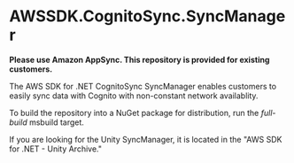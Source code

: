 # AWSSDK.CognitoSync.SyncManager

__Please use Amazon AppSync. This repository is provided for existing customers.__

The AWS SDK for .NET CognitoSync SyncManager enables customers to easily sync data with Cognito with non-constant network availablity.

To build the repository into a NuGet package for distribution, run the *full-build* msbuild target.

If you are looking for the Unity SyncManager, it is located in the "AWS SDK for .NET - Unity Archive."
